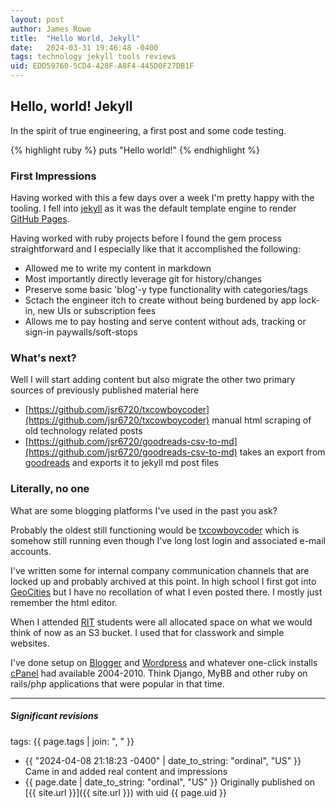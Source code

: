 ```yaml
---
layout: post
author: James Rowe
title:  "Hello World, Jekyll"
date:   2024-03-31 19:46:48 -0400
tags: technology jekyll tools reviews
uid: EDD59760-5CD4-428F-A8F4-445D0F27DB1F
---
```


## Hello, world! Jekyll

In the spirit of true engineering, a first post and some code testing.

{% highlight ruby %}
puts "Hello world!"
{% endhighlight %}

### First Impressions

Having worked with this a few days over a week I'm pretty happy with the tooling. I fell into [jekyll](http://jekyllrb.com/) as it was the default template engine to render [GitHub Pages](https://pages.github.com).

Having worked with ruby projects before I found the gem process straightforward and I especially like that it accomplished the following:

- Allowed me to write my content in markdown
- Most importantly directly leverage git for history/changes
- Preserve some basic 'blog'-y type functionality with categories/tags
- Sctach the engineer itch to create without being burdened by app lock-in, new UIs or subscription fees
- Allows me to pay hosting and serve content without ads, tracking or sign-in paywalls/soft-stops

### What's next?

Well I will start adding content but also migrate the other two primary sources of previously published material here

- [https://github.com/jsr6720/txcowboycoder](https://github.com/jsr6720/txcowboycoder) manual html scraping of old technology related posts
- [https://github.com/jsr6720/goodreads-csv-to-md](https://github.com/jsr6720/goodreads-csv-to-md) takes an export from [goodreads](http://goodreads.com/) and exports it to jekyll md post files

### Literally, no one

What are some blogging platforms I've used in the past you ask?

Probably the oldest still functioning would be [txcowboycoder](https://txcowboycoder.wordpress.com) which is somehow still running even though I've long lost login and associated e-mail accounts.

I've written some for internal company communication channels that are locked up and probably archived at this point. In high school I first got into [GeoCities](https://archive.org/web/geocities.php) but I have no recollation of what I even posted there. I mostly just remember the html editor.

When I attended [RIT](http://rit.edu/) students were all allocated space on what we would think of now as an S3 bucket. I used that for classwork and simple websites.

I've done setup on [Blogger](https://www.blogger.com/) and [Wordpress](http://wordpress.com/) and whatever one-click installs [cPanel](https://www.cpanel.net) had available 2004-2010. Think Django, MyBB and other ruby on rails/php applications that were popular in that time.

---

##### Significant revisions

tags: {{ page.tags | join: ", " }}

- {{ "2024-04-08 21:18:23 -0400" | date_to_string: "ordinal", "US" }} Came in and added real content and impressions
- {{ page.date | date_to_string: "ordinal", "US" }} Originally published on [{{ site.url }}]({{ site.url }}) with uid {{ page.uid }}